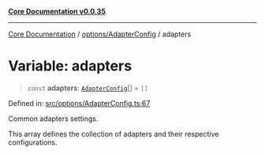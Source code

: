 [**Core Documentation v0.0.35**](../../../README.md)

***

[Core Documentation](../../../modules.md) / [options/AdapterConfig](../README.md) / adapters

# Variable: adapters

> `const` **adapters**: [`AdapterConfig`](../interfaces/AdapterConfig.md)[] = `[]`

Defined in: [src/options/AdapterConfig.ts:67](https://github.com/stonemjs/core/blob/c9d95b58ccfb8efcaba0bed7bbf19084836cc28d/src/options/AdapterConfig.ts#L67)

Common adapters settings.

This array defines the collection of adapters and their respective configurations.
